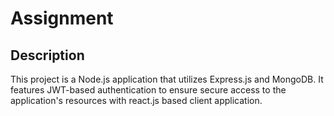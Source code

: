 # Assignment

## Description

This project is a Node.js application that utilizes Express.js and MongoDB. It features JWT-based authentication to ensure secure access to the application's resources with react.js based client application.
